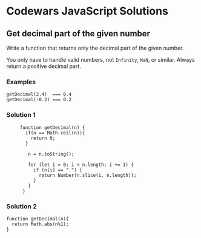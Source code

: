 # Codewars JavaScript Solutions

## Get decimal part of the given number

Write a function that returns only the decimal part of the given number.

You only have to handle valid numbers, not `Infinity`, `NaN`, or similar. Always return a positive decimal part.

### Examples

```
getDecimal(2.4)  === 0.4
getDecimal(-0.2) === 0.2
```

### Solution 1

```
     function getDecimal(n) {
       if(n == Math.ceil(n)){
         return 0;
       }

        n = n.toString();

        for (let i = 0; i < n.length; i += 1) {
          if (n[i] == ".") {
            return Number(n.slice(i, n.length));
          }
        }
      }
```

### Solution 2

```
function getDecimal(n){
  return Math.abs(n%1);
}
```
